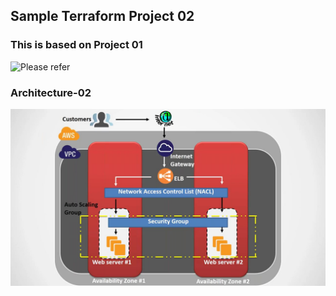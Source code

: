 Sample Terraform Project 02
--------------------------------------------
### This is based on Project 01 
![Please refer](https://github.com/nagaraju7225/Terraform-2022/tree/main/Terraform-Project-01)


### Architecture-02
![Architecture-02](Architecture-02.jpg)



